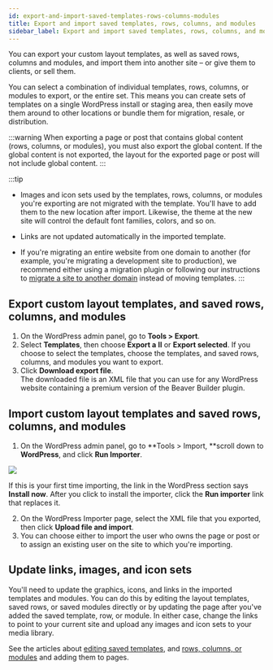 ```yaml
---
id: export-and-import-saved-templates-rows-columns-modules
title: Export and import saved templates, rows, columns, and modules
sidebar_label: Export and import saved templates, rows, columns, and modules
---
```


You can export your custom layout templates, as well as saved rows, columns and modules, and import them into another
site – or give them to clients, or sell them.

You can select a combination of individual templates, rows, columns, or
modules to export, or the entire set. This means you can create sets of
templates on a single WordPress install or staging area, then easily move them
around to other locations or bundle them for migration, resale, or
distribution.

:::warning
When exporting a page or post that contains global content (rows, columns, or modules), you must also export the global content. If the global content is not exported, the layout for the exported page or post will not include global content.
:::

:::tip
* Images and icon sets used by the templates, rows, columns, or modules you're exporting are not migrated with the template. You'll have to add them to the new location after import. Likewise, the theme at the new site will control the default font families, colors, and so on.

* Links are not updated automatically in the imported template.

* If you're migrating an entire website from one domain to another (for example, you're migrating a development site to production), we recommend either using a migration plugin or following our instructions to [migrate a site to another domain](/beaver-builder/management-migration/manually-migrate-a-beaver-builder-site.md) instead of moving templates.
:::

##  Export custom layout templates, and saved rows, columns, and modules

  1. On the WordPress admin panel, go to **Tools > Export**.
  2. Select **Templates**, then choose **Export a** **ll** or **Export selected**. If you choose to select the templates, choose the templates, and saved rows, columns, and modules you want to export.
  3. Click **Download export file**.  
The downloaded file is an XML file that you can use for any WordPress website
containing a premium version of the Beaver Builder plugin.

##  Import custom layout templates and saved rows, columns, and modules

  1. On the WordPress admin panel, go to **Tools > Import, **scroll down to **WordPress**, and click **Run Importer**.  

  ![](/img/row-columns-export-import-saved-templates.png)

  If this is your first time importing, the link in the
WordPress section says **Install now**. After you click to install the
importer, click the **Run importer** link that replaces it.

  2. On the WordPress Importer page, select the XML file that you exported, then click **Upload file and import**.
  3. You can choose either to import the user who owns the page or post or to assign an existing user on the site to which you're importing.

## Update links, images, and icon sets

You'll need to update the graphics, icons, and links in the imported templates
and modules. You can do this by editing the layout templates, saved rows, or
saved modules directly or by updating the page after you've added the saved
template, row, or module. In either case, change the links to point to your
current site and upload any images and icon sets to your media library.

See the articles about [editing saved templates](/beaver-builder/layouts/templates/edit-or-delete-saved-layout-templates.md), and [rows, columns, or modules](/beaver-builder/layouts/templates/edit-a-saved-row-column-or-module.md) and adding them to pages.
